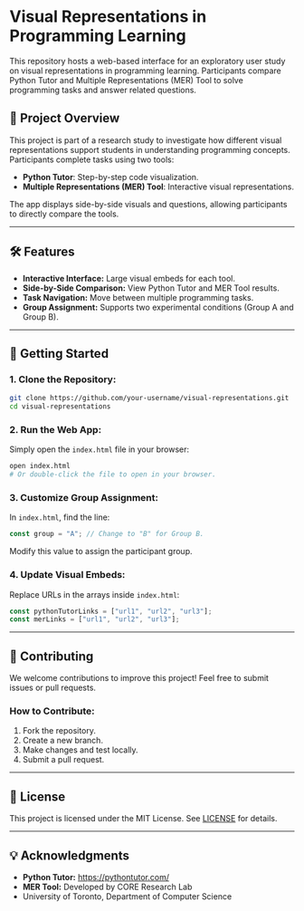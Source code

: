 # Visual Representations in Programming Learning

This repository hosts a web-based interface for an exploratory user study on visual representations in programming learning. Participants compare Python Tutor and Multiple Representations (MER) Tool to solve programming tasks and answer related questions.

## 🎯 Project Overview
This project is part of a research study to investigate how different visual representations support students in understanding programming concepts. Participants complete tasks using two tools:
- **Python Tutor**: Step-by-step code visualization.
- **Multiple Representations (MER) Tool**: Interactive visual representations.

The app displays side-by-side visuals and questions, allowing participants to directly compare the tools.

---

## 🛠️ Features
- **Interactive Interface:** Large visual embeds for each tool.
- **Side-by-Side Comparison:** View Python Tutor and MER Tool results.
- **Task Navigation:** Move between multiple programming tasks.
- **Group Assignment:** Supports two experimental conditions (Group A and Group B).

---

## 🚀 Getting Started
### 1. **Clone the Repository:**
```bash
git clone https://github.com/your-username/visual-representations.git
cd visual-representations
```

### 2. **Run the Web App:**
Simply open the `index.html` file in your browser:
```bash
open index.html
# Or double-click the file to open in your browser.
```

### 3. **Customize Group Assignment:**
In `index.html`, find the line:
```javascript
const group = "A"; // Change to "B" for Group B.
```
Modify this value to assign the participant group.

### 4. **Update Visual Embeds:**
Replace URLs in the arrays inside `index.html`:
```javascript
const pythonTutorLinks = ["url1", "url2", "url3"];
const merLinks = ["url1", "url2", "url3"];
```
---

## 📝 Contributing
We welcome contributions to improve this project! Feel free to submit issues or pull requests.

### How to Contribute:
1. Fork the repository.
2. Create a new branch.
3. Make changes and test locally.
4. Submit a pull request.

---

## 📜 License
This project is licensed under the MIT License. See [LICENSE](LICENSE) for details.

---

## 💡 Acknowledgments
- **Python Tutor:** https://pythontutor.com/
- **MER Tool:** Developed by CORE Research Lab
- University of Toronto, Department of Computer Science
